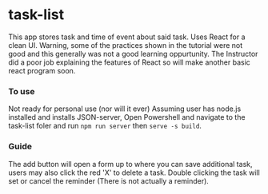 # task-list

This app stores task and time of event about said task. Uses React for a clean UI. Warning, some of the practices shown in the tutorial were not good and this generally was not a good learning oppurtunity. The Instructor did a poor job explaining the features of React so will make another basic react program soon. 

### To use

Not ready for personal use (nor will it ever)
Assuming user has node.js installed and installs JSON-server, Open Powershell and navigate to the task-list foler and run <code>npm run server</code> then <code>serve -s build</code>.

### Guide

The add button will open a form up to where you can save additional task, users may also click the red 'X' to delete a task. Double clicking the task will set or cancel the reminder (There is not actually a reminder).
